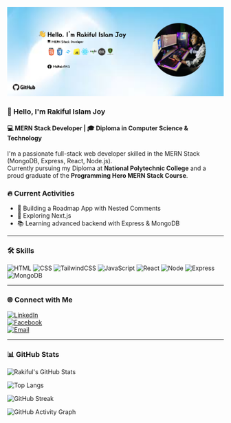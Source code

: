 ![Banner](./github_banner.png)

### 👋 Hello, I'm Rakiful Islam Joy  
#### 💻 MERN Stack Developer | 🎓 Diploma in Computer Science & Technology

I'm a passionate full-stack web developer skilled in the MERN Stack (MongoDB, Express, React, Node.js).  
Currently pursuing my Diploma at **National Polytechnic College** and a proud graduate of the **Programming Hero MERN Stack Course**.

### 🔥 Current Activities
- 🚀 Building a Roadmap App with Nested Comments
- 🌱 Exploring Next.js
- 📚 Learning advanced backend with Express & MongoDB

---

### 🛠️ Skills

![HTML](https://img.shields.io/badge/HTML-E34F26?style=for-the-badge&logo=html5&logoColor=white)
![CSS](https://img.shields.io/badge/CSS-1572B6?style=for-the-badge&logo=css3&logoColor=white)
![TailwindCSS](https://img.shields.io/badge/Tailwind_CSS-38B2AC?style=for-the-badge&logo=tailwind-css&logoColor=white)
![JavaScript](https://img.shields.io/badge/JavaScript-F7DF1E?style=for-the-badge&logo=javascript&logoColor=black)
![React](https://img.shields.io/badge/React-61DAFB?style=for-the-badge&logo=react&logoColor=black)
![Node](https://img.shields.io/badge/Node.js-339933?style=for-the-badge&logo=nodedotjs&logoColor=white)
![Express](https://img.shields.io/badge/Express.js-000000?style=for-the-badge&logo=express&logoColor=white)
![MongoDB](https://img.shields.io/badge/MongoDB-47A248?style=for-the-badge&logo=mongodb&logoColor=white)

---

### 🌐 Connect with Me

[![LinkedIn](https://img.shields.io/badge/LinkedIn-0A66C2?style=for-the-badge&logo=linkedin&logoColor=white)](https://linkedin.com/in/your-link)  
[![Facebook](https://img.shields.io/badge/Facebook-1877F2?style=for-the-badge&logo=facebook&logoColor=white)](https://facebook.com/mdrakif143)  
[![Email](https://img.shields.io/badge/Gmail-D14836?style=for-the-badge&logo=gmail&logoColor=white)](mailto:rakifulislamjoy@gmail.com)

---

### 📊 GitHub Stats

![Rakiful's GitHub Stats](https://github-readme-stats.vercel.app/api?username=Rakiful&show_icons=true&theme=radical)

![Top Langs](https://github-readme-stats.vercel.app/api/top-langs/?username=Rakiful&layout=compact&theme=radical)

![GitHub Streak](https://streak-stats.demolab.com?user=Rakiful&theme=radical&border_radius=5)

![GitHub Activity Graph](https://github-readme-activity-graph.vercel.app/graph?username=Rakiful&theme=react-dark&hide_border=true)

